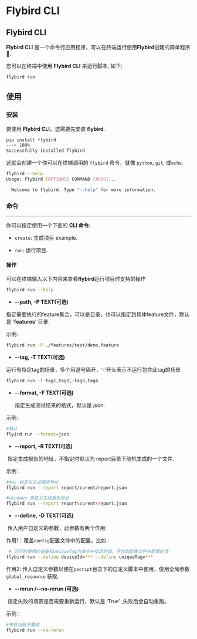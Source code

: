 # Flybird  CLI



## **Flybird  CLI**

**Flybird  CLI** 是一个命令行应用程序，可以在终端运行使用**Flybird**创建的简单程序 🚀.

您可以在终端中使用 **Flybird  CLI** 来运行脚本, 如下:

```bash
flybird run
```



## 使用

### 安装

要使用 **Flybird  CLI**，您需要先安装 **flybird**.

```bash
pip install flybird
---> 100%
Successfully installed flybird
```

这就会创建一个你可以在终端调用的 `flybird` 命令，就像 `python`, `git`, 或`echo`.

```bash
flybird --help
Usage: flybird [OPTIONS] COMMAND [ARGS]...

  Welcome to flybird. Type "--help" for more information.

```



### **命令**

------

你可以指定使用一个下面的 **CLI 命令**:

- `create`:  生成项目 example.

- `run`: 运行项目.


  

#### 操作

可以在终端输入以下内容来查看**flybird**运行项目时支持的操作
```bash
flybird run --help
```


- **--path, -P    TEXT(可选)**

​	指定需要执行的feature集合，可以是目录，也可以指定到具体feature文件，默认是 ‘**features**’ 目录.

示例:

```bash
flybird run -P ./features/test/demo.feature
```
- **--tag, -T    TEXT(可选)**

​	运行有特定tag的场景，多个用逗号隔开，‘-’开头表示不运行包含此tag的场景
```bash
flybird run -T tag1,tag2,-tag3,tag4
```
- **--format, -F    TEXT(可选)**

  指定生成测试结果的格式，默认是 json. 

示例:

```bash
#默认
flyird run --format=json
```

-   **--report, -R   TEXT(可选)**

​	指定生成报告的地址，不指定时默认为 report目录下随机生成的一个文件.

示例：

```bash
#mac 自定义生成报告地址
flybird run --report report/curent/report.json

#windows 自定义生成报告地址
flybird run --report report\curent\report.json
```

- **--define, -D   TEXT(可选)**

​	传入用户自定义的参数，此参数有两个作用:

作用1：覆盖`config`配置文件中的配置，比如：

```bash 
 # 运行时使用的设备和uniqueTag为命令中指定的值，不会取配置文件中配置的值
flybird run --define deviceId=*** --define uniqueTag=***
```

作用2: 传入自定义参数以便在`pscript`目录下的自定义脚本中使用，使用全局参数 `global_resource` 获取.

- **--rerun  /--no-rerun (可选)**

​	指定失败的场景是否需要重新运行，默认是 ‘True’ ,失败后会自动重跑。

示例：

```bash
#失败场景不重跑
flybird run --no-rerun 
```





